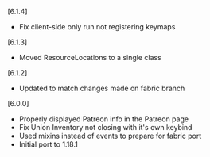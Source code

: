 [6.1.4]
- Fix client-side only run not registering keymaps

[6.1.3]
- Moved ResourceLocations to a single class

[6.1.2]
- Updated to match changes made on fabric branch

[6.0.0]
- Properly displayed Patreon info in the Patreon page
- Fix Union Inventory not closing with it's own keybind
- Used mixins instead of events to prepare for fabric port
- Initial port to 1.18.1